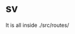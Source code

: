 # sv
It is all inside ./src/routes/



<!--
## Building
To create a production version of your app:
```bash
npm run build
```
You can preview the production build with `npm run preview`.
> To deploy your app, you may need to install an [adapter](https://svelte.dev/docs/kit/adapters) for your target environment.

-->